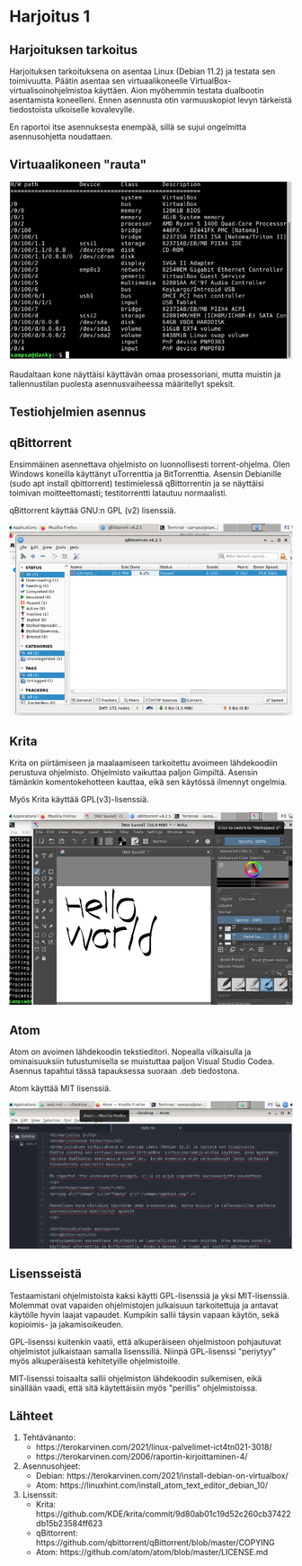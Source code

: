 <h1>Harjoitus 1</h1>
<h2>Harjoituksen tarkoitus</h2>
<p>Harjoituksen tarkoituksena on asentaa Linux (Debian 11.2) ja testata sen toimivuutta. 
Päätin asentaa sen virtuaalikoneelle VirtualBox- virtualisoinohjelmistoa käyttäen. Aion myöhemmin testata dualbootin asentamista koneelleni. Ennen asennusta otin varmuuskopiot levyn tärkeistä tiedostoista ulkoiselle kovalevylle. 

En raportoi itse asennuksesta enempää, sillä se sujui ongelmitta asennusohjetta noudattaen.
</p>
<h2>Virtuaalikoneen "rauta"</h2>
<p><img alt="Image" title="Rauta" src="/images/speksit.png" />

Raudaltaan kone näyttäisi käyttävän omaa prosessoriani, mutta muistin ja tallennustilan puolesta asennusvaiheessa määritellyt speksit.
</p>

<h2>Testiohjelmien asennus<h2>
<h2>qBittorrent</h2>
<p>Ensimmäinen asennettava ohjelmisto on luonnollisesti torrent-ohjelma. Olen Windows koneilla käyttänyt uTorrenttia ja BitTorrenttia. Asensin Debianille (sudo apt install qbittorrent) testimielessä qBittorrentin ja se näyttäisi toimivan moitteettomasti; testitorrentti latautuu normaalisti. 

qBittorrent käyttää GNU:n GPL (v2) lisenssiä. 

<img alt="Image" title="qbittorrent" src="/images/qbittorrentt.png" />

</p>

<h2>Krita</h2>
<p>Krita on piirtämiseen ja maalaamiseen tarkoitettu avoimeen lähdekoodiin perustuva ohjelmisto. Ohjelmisto vaikuttaa paljon Gimpiltä. Asensin tämänkin komentokehotteen kauttaa, eikä sen käytössä ilmennyt ongelmia. 

Myös Krita käyttää GPL(v3)-lisenssiä.

<img alt="Image" title="Krita" src="/images/krita.png" />

</p>

<h2>Atom</h2>
<p>Atom on avoimen lähdekoodin tekstieditori. Nopealla vilkaisulla ja ominaisuuksiin tutustumisella se muistuttaa paljon Visual Studio Codea. Asennus tapahtui tässä tapauksessa suoraan .deb tiedostona.

Atom käyttää MIT lisenssiä.

<img alt="Image" title="Krita" src="/images/atom.png" />

</p>

<h2>Lisensseistä</h2>
<p>Testaamistani ohjelmistoista kaksi käytti GPL-lisenssiä ja yksi MIT-lisenssiä. Molemmat ovat vapaiden ohjelmistojen julkaisuun tarkoitettuja ja antavat käytölle hyvin laajat vapaudet. Kumpikin sallii täysin vapaan käytön, sekä kopioimis- ja jakamisoikeuden. 

GPL-lisenssi kuitenkin vaatii, että alkuperäiseen ohjelmistoon pohjautuvat ohjelmistot julkaistaan samalla lisenssillä. Niinpä GPL-lisenssi "periytyy" myös alkuperäisestä kehitetyille ohjelmistoille. 

MIT-lisenssi toisaalta sallii ohjelmiston lähdekoodin sulkemisen, eikä sinällään vaadi, että sitä käytettäisiin myös "perillis" ohjelmistoissa.  

</p>

<h2>Lähteet</h2>
<ol>
  <li>Tehtävänanto:<ul>
      <li>https://terokarvinen.com/2021/linux-palvelimet-ict4tn021-3018/</li>
      <li>https://terokarvinen.com/2006/raportin-kirjoittaminen-4/</li>
      </ul></li>
  <li>Asennusohjeet:<ul>
      <li>Debian: https://terokarvinen.com/2021/install-debian-on-virtualbox/</li>
      <li>Atom: https://linuxhint.com/install_atom_text_editor_debian_10/</li>
  </ul></li>
  <li>Lisenssit:<ul>
    <li>Krita: https://github.com/KDE/krita/commit/9d80ab01c19d52c260cb37422db15b23584ff623</li>
    <li>qBittorrent: https://github.com/qbittorrent/qBittorrent/blob/master/COPYING</li>
    <li>Atom: https://github.com/atom/atom/blob/master/LICENSE.md</li>
    <ul></li>
</ol>
